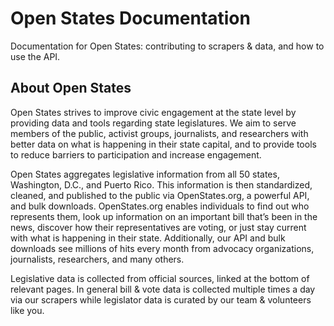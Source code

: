 # Open States Documentation

Documentation for Open States: contributing to scrapers & data, and how to use the API.


## About Open States

Open States strives to improve civic engagement at the state level by providing data and tools regarding state legislatures. We aim to serve members of the public, activist groups, journalists, and researchers with better data on what is happening in their state capital, and to provide tools to reduce barriers to participation and increase engagement.

Open States aggregates legislative information from all 50 states, Washington, D.C., and Puerto Rico. This information is then standardized, cleaned, and published to the public via OpenStates.org, a powerful API, and bulk downloads. OpenStates.org enables individuals to find out who represents them, look up information on an important bill that’s been in the news, discover how their representatives are voting, or just stay current with what is happening in their state. Additionally, our API and bulk downloads see millions of hits every month from advocacy organizations, journalists, researchers, and many others.

Legislative data is collected from official sources, linked at the bottom of relevant pages. In general bill & vote data is collected multiple times a day via our scrapers while legislator data is curated by our team & volunteers like you.

